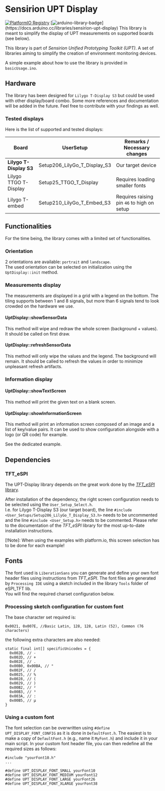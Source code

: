 # Sensirion UPT Display
[![PlatformIO Registry](https://badges.registry.platformio.org/packages/sensirion/library/Sensirion%20UPT%20Display.svg)](https://registry.platformio.org/libraries/sensirion/Sensirion%20UPT%20Display)  [![arduino-library-badge](https://www.ardu-badge.com/badge/Sensirion%20UPT%20Display.svg?)](https://docs.arduino.cc/libraries/sensirion-upt-display)  
This library is meant to simplify the display of UPT measurements on supported boards (see below).

This library is part of *Sensirion Unified Prototyping Toolkit (UPT)*. A set of libraries aiming to simplify the creation of environment monitoring devices.

A simple example about how to use the library is provided in `basicUsage.ino`.

## Hardware
The library has been designed for `Lilygo T-Display S3` but could be used with other display/board combo.
Some more references and documentation will be added in the future. Feel free to contribute with your findings as well.

### Tested displays
Here is the list of supported and tested displays:

| Board      | UserSetup      |Remarks / Necessary changes      |
| ------------- | ------------- |------------- |
| **Lilygo T-Display S3** | Setup206_LilyGo_T_Display_S3 | Our target device |
| Lilygo TTGO T-Display | Setup25_TTGO_T_Display | Requires loading smaller fonts |
| Lilygo T-embed | Setup210_LilyGo_T_Embed_S3 | Requires raising pin `46` to high on setup |


## Functionalities
For the time being, the library comes with a limited set of functionalities.

### Orientation
2 orientations are available: `portrait` and `landscape`.  
The used orientation can be selected on initialization using the `UptDisplay::init` method.

### Measurements display
The measurements are displayed in a grid with a legend on the bottom. The tiling supports between 1 and 8 signals, but more than 6 signals tend to look crowded on the hardware we use.

#### UptDisplay::showSensorData
This method will wipe and redraw the whole screen (background + values). It should be called on first draw.

#### UptDisplay::refreshSensorData
This method will only wipe the values and the legend. The background will remain. It should be called to refresh the values in order to minimize unpleasant refresh artifacts.

### Information display
#### UptDisplay::showTextScreen
This method will print the given text on a blank screen.

#### UptDisplay::showInformationScreen
This method will print an information screen composed of an image and a list of key/value pairs. It can be used to show configuration alongside with a logo (or QR code) for example.

See the dedicated example.

## Dependencies
### TFT_eSPI
The UPT-Display library depends on the great work done by the [*TFT_eSPI* library](https://github.com/Bodmer/TFT_eSPI). 

After installation of the dependency, the right screen configuration needs to be selected using the `User_Setup_Select.h`.  
I.e. for Lilygo T-Display S3 (our target board), the line `#include <User_Setups/Setup206_LilyGo_T_Display_S3.h>` needs to be uncommented and the line `#include <User_Setup.h>` 
needs to be commented.
Please refer to the documentation of the *TFT_eSPI* library for the most up-to-date installation instructions.

[!Note]: 
When using the examples with platform.io, this screen selection has to be done for each example!

## Fonts
The font used is `LiberationSans` you can generate and define your own font header files using instructions from *TFT_eSPI*.
The font files are generated by `Processing IDE` using a sketch included in the library `Tools` folder of eSPI_TFT lib.   
You will find the required charset configuration below.

### Processing sketch configuration for custom font
The base character set required is:  
 ```
 0x0021, 0x007E, //Basic Latin, 128, 128, Latin (52), Common (76 characters)
 ```  
the following extra characters are also needed:

 ```
static final int[] specificUnicodes = {
   0x002B, // -
   0x002D, // +
   0x002E, // .
   0x00B0, 0x00BA, // °
   0x002F, // /
   0x0025, // %
   0x0028, // (
   0x0029, // )
   0x00B2, // ²
   0x00B3, // ³
   0x003A, // :
   0x00B5, // µ 
}
 ```

 ### Using a custom font
 The font selection can be overwritten using `#define UPT_DISPLAY_FONT_CONFIG` as it is done in `DefaultFont.h`.
 The easiest is to make a copy of `DefaultFont.h` (e.g., name it `MyFont.h`) and include it in your main script.
 In your custom font header file, you can then redefine all the required sizes as follows:
 ```
 #include "yourFont10.h"
...

#define UPT_DISPLAY_FONT_SMALL yourFont10
#define UPT_DISPLAY_FONT_MEDIUM yourFont12
#define UPT_DISPLAY_FONT_LARGE yourFont26
#define UPT_DISPLAY_FONT_XLARGE yourFont38
 ```

